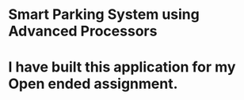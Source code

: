 # Smart Parking System using Advanced Processors 
# I have built this application for my Open ended assignment.
